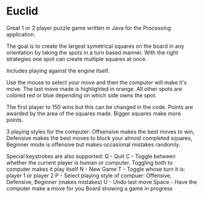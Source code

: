 # Euclid
Great 1 or 2 player puzzle game written in Java for the Processing application.

The goal is to create the largest symetrical squares on the board in any orientation by taking the spots in a turn based manner. With the right strategies one spot can create multiple squares at once. 

Includes playing against the engine itself.

Use the mouse to select your move and then the computer will make it's move. The last move made is highlighted in orange. All other spots are colored red or blue depending on which side owns the spot.

The first player to 150 wins but this can be changed in the code. Points are awarded by the area of the squares made. Bigger squares make more points.

3 playing styles for the computer: Offsensive makes the best moves to win, Defensive makes the best moves to block your almost completed squares, Beginner mode is offensive but makes occasional mistakes randomly.

Special keystrokes are also supported:
Q - Quit
C - Toggle between whether the current player is human or computer. 
    Toggling both to computer makes it play itself
N - New Game
T - Toggle whose turn it is: player 1 or player 2
P - Select playing style of compuer: Offensive, Defensive, Beginner (makes mistakes)
U - Undo last move
Space - Have the computer make a move for you
Board showing a game in progress

